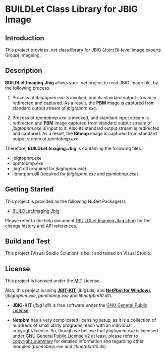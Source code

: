 BUILDLet Class Library for JBIG Image
=====================================

Introduction
------------

This project provides *.net* class library for JBIG (Joint Bi-level Image experts Group) Imageing.

Description
-----------

**BUILDLet.Imaging.Jbig** allows your *.net* project to read JBIG image file, by the following process.

1. Process of *jbigtopnm.exe* is invoked, and its standard output stream is redirected and captured.
As a result, the **PBM** image is captured from standard output stream of *jbigtobnm.exe*.

2. Process of *ppmtobmp.exe* is invoked, and standard input stream is redirected and **PBM** image captured from standard output stream of *jbigtopnm.exe* is input to it.
Also its standard output stream is redirected and captured.
As a result, the **Bitmap** image is captured from standard output stream of *ppmtobmp.exe*.

Therefore, **BUILDLet.Imaging.Jbig** is containing the following files.

- jbigtopnm.exe
- ppmtobmp.exe
- jbig1.dll (required for *jbigtopnm.exe*)
- libnetpbm.dll (required for *jbigtopnm.exe* and *ppmtobmp.exe*)

Getting Started
---------------

This project is provided as the following NuGet Package(s).

- [BUILDLet.Imaging.Jbig](https://www.nuget.org/packages/BUILDLet.Imaging.Jbig/)

Please refer to the help document ([BUILDLet.Imaging.Jbig.chm](./BUILDLet.Imaging.Jbig.Documentation/Help/BUILDLet.Imaging.Jbig.chm)) for the change history and API references.

Build and Test
--------------

This project (Visual Studio Solution) is built and tested on Visual Studio.

License
-------

This project is licensed under the [MIT](https://opensource.org/licenses/MIT) License.

Also, this project is using **[JBIT-KIT](https://www.cl.cam.ac.uk/~mgk25/jbigkit/)** (*jbig1.dll*) and **[NetPbm for Windows](http://gnuwin32.sourceforge.net/packages/netpbm.htm)** (*jbigtopnm.exe*, *ppmtobmp.exe* and *libnetpbm10.dll*).

- **JBIG-KIT** (*jbig1.dll*) is free software under the [GNU General Public License](http://www.gnu.org/licenses/gpl.html).

- **Netpbm** has a very complicated licensing setup, as it is a collection of hundreds of small utility programs, each with an individual copyright/license. So, though we believe that *jbigtopnm.exe* is licensed under [GNU General Public License v2](http://www.gnu.org/licenses/old-licenses/gpl-2.0.html) at least, please refer to [copyright_summary](http://netpbm.svn.code.sourceforge.net/p/netpbm/code/trunk/doc/copyright_summary) for detailed information and regarding other modules (*ppmtobmp.exe* and *libnetpbm10.dll*).
